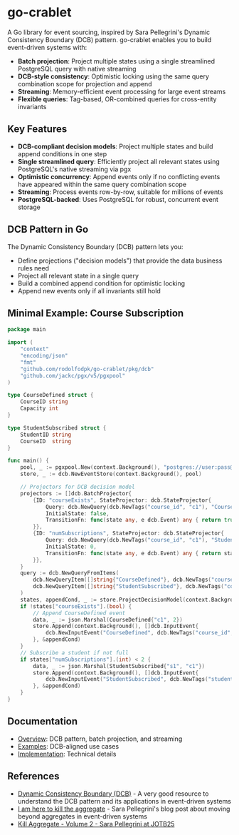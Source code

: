 # go-crablet

A Go library for event sourcing, inspired by Sara Pellegrini's Dynamic Consistency Boundary (DCB) pattern. go-crablet enables you to build event-driven systems with:

- **Batch projection**: Project multiple states using a single streamlined PostgreSQL query with native streaming
- **DCB-style consistency**: Optimistic locking using the same query combination scope for projection and append
- **Streaming**: Memory-efficient event processing for large event streams
- **Flexible queries**: Tag-based, OR-combined queries for cross-entity invariants

## Key Features

- **DCB-compliant decision models**: Project multiple states and build append conditions in one step
- **Single streamlined query**: Efficiently project all relevant states using PostgreSQL's native streaming via pgx
- **Optimistic concurrency**: Append events only if no conflicting events have appeared within the same query combination scope
- **Streaming**: Process events row-by-row, suitable for millions of events
- **PostgreSQL-backed**: Uses PostgreSQL for robust, concurrent event storage

## DCB Pattern in Go

The Dynamic Consistency Boundary (DCB) pattern lets you:
- Define projections ("decision models") that provide the data business rules need
- Project all relevant state in a single query
- Build a combined append condition for optimistic locking
- Append new events only if all invariants still hold

## Minimal Example: Course Subscription

```go
package main

import (
    "context"
    "encoding/json"
    "fmt"
    "github.com/rodolfodpk/go-crablet/pkg/dcb"
    "github.com/jackc/pgx/v5/pgxpool"
)

type CourseDefined struct {
    CourseID string
    Capacity int
}

type StudentSubscribed struct {
    StudentID string
    CourseID  string
}

func main() {
    pool, _ := pgxpool.New(context.Background(), "postgres://user:pass@localhost/db")
    store, _ := dcb.NewEventStore(context.Background(), pool)

    // Projectors for DCB decision model
    projectors := []dcb.BatchProjector{
        {ID: "courseExists", StateProjector: dcb.StateProjector{
            Query: dcb.NewQuery(dcb.NewTags("course_id", "c1"), "CourseDefined"),
            InitialState: false,
            TransitionFn: func(state any, e dcb.Event) any { return true },
        }},
        {ID: "numSubscriptions", StateProjector: dcb.StateProjector{
            Query: dcb.NewQuery(dcb.NewTags("course_id", "c1"), "StudentSubscribed"),
            InitialState: 0,
            TransitionFn: func(state any, e dcb.Event) any { return state.(int) + 1 },
        }},
    }
    query := dcb.NewQueryFromItems(
        dcb.NewQueryItem([]string{"CourseDefined"}, dcb.NewTags("course_id", "c1")),
        dcb.NewQueryItem([]string{"StudentSubscribed"}, dcb.NewTags("course_id", "c1")),
    )
    states, appendCond, _ := store.ProjectDecisionModel(context.Background(), query, nil, projectors)
    if !states["courseExists"].(bool) {
        // Append CourseDefined event
        data, _ := json.Marshal(CourseDefined{"c1", 2})
        store.Append(context.Background(), []dcb.InputEvent{
            dcb.NewInputEvent("CourseDefined", dcb.NewTags("course_id", "c1"), data),
        }, &appendCond)
    }
    // Subscribe a student if not full
    if states["numSubscriptions"].(int) < 2 {
        data, _ := json.Marshal(StudentSubscribed{"s1", "c1"})
        store.Append(context.Background(), []dcb.InputEvent{
            dcb.NewInputEvent("StudentSubscribed", dcb.NewTags("student_id", "s1", "course_id", "c1"), data),
        }, &appendCond)
    }
}
```

## Documentation
- [Overview](docs/overview.md): DCB pattern, batch projection, and streaming
- [Examples](docs/examples.md): DCB-aligned use cases
- [Implementation](docs/implementation.md): Technical details

## References

- [Dynamic Consistency Boundary (DCB)](https://dcb.events/) - A very good resource to understand the DCB pattern and its applications in event-driven systems
- [I am here to kill the aggregate](https://sara.event-thinking.io/2023/04/kill-aggregate-chapter-1-I-am-here-to-kill-the-aggregate.html) - Sara Pellegrini's blog post about moving beyond aggregates in event-driven systems
- [Kill Aggregate - Volume 2 - Sara Pellegrini at JOTB25](https://www.youtube.com/watch?v=AQ5fk4D3u9I) 